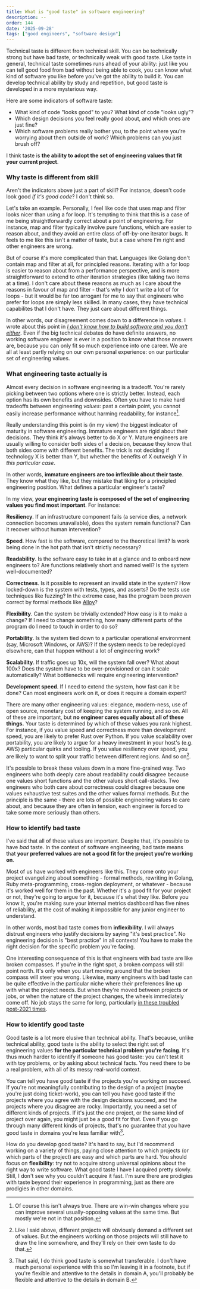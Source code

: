 ```yaml
---
title: What is "good taste" in software engineering?
description: --
order: 144
date: '2025-09-28'
tags: ["good engineers", "software design"]
---
```


Technical taste is different from technical skill. You can be technically strong but have bad taste, or technically weak with good taste. Like taste in general, technical taste sometimes runs ahead of your ability: just like you can tell good food from bad without being able to cook, you can know what kind of software you like before you've got the ability to build it. You can develop technical ability by study and repetition, but good taste is developed in a more mysterious way.

Here are some indicators of software taste:

- What kind of code "looks good" to you? What kind of code "looks ugly"?
- Which design decisions you feel really good about, and which ones are just fine?
- Which software problems really bother you, to the point where you're worrying about them outside of work? Which problems can you just brush off?

I think taste is **the ability to adopt the set of engineering values that fit your current project**.

### Why taste is different from skill

Aren't the indicators above just a part of skill? For instance, doesn't code look good _if it's good code_? I don't think so.

Let's take an example. Personally, I feel like code that uses map and filter looks nicer than using a for loop. It's tempting to think that this is a case of me being straightforwardly correct about a point of engineering. For instance, map and filter typically involve pure functions, which are easier to reason about, and they avoid an entire class of off-by-one iterator bugs. It feels to me like this isn't a matter of taste, but a case where I'm right and other engineers are wrong.

But of course it's more complicated than that. Languages like Golang don't contain map and filter at all, for principled reasons. Iterating with a for loop is easier to reason about from a performance perspective, and is more straightforward to extend to other iteration strategies (like taking two items at a time). I don't care about these reasons as much as I care about the reasons in favour of map and filter - that's why I don't write a lot of for loops - but it would be far too arrogant for me to say that engineers who prefer for loops are simply less skilled. In many cases, they have technical capabilites that I don't have. They just care about different things.

In other words, our disagreement comes down to a difference in _values_. I wrote about this point in [_I don't know how to build software and you don't either_](/confidence). Even if the big technical debates do have definite answers, no working software engineer is ever in a position to know what those answers are, because you can only fit so much experience into one career. We are all at least partly relying on our own personal experience: on our particular set of engineering values.

### What engineering taste actually is

Almost every decision in software engineering is a tradeoff. You're rarely picking between two options where one is strictly better. Instead, each option has its own benefits and downsides. Often you have to make hard tradeoffs between engineering _values_: past a certain point, you cannot easily increase performance without harming readability, for instance[^1].

Really understanding this point is (in my view) the biggest indicator of maturity in software engineering. Immature engineers are rigid about their decisions. They think it's always better to do X or Y. Mature engineers are usually willing to consider both sides of a decision, because they know that both sides come with different benefits. The trick is not deciding if technology X is better than Y, but whether the benefits of X outweigh Y _in this particular case_.

In other words, **immature engineers are too inflexible about their taste**. They know what they like, but they mistake that liking for a principled engineering position. What defines a particular engineer's taste?

In my view, **your engineering taste is composed of the set of engineering values you find most important**. For instance:

**Resiliency**. If an infrastructure component fails (a service dies, a network connection becomes unavailable), does the system remain functional? Can it recover without human intervention?

**Speed**. How fast is the software, compared to the theoretical limit? Is work being done in the hot path that isn't strictly necessary?

**Readability**. Is the software easy to take in at a glance and to onboard new engineers to? Are functions relatively short and named well? Is the system well-documented?

**Correctness**. Is it possible to represent an invalid state in the system? How locked-down is the system with tests, types, and asserts? Do the tests use techniques like fuzzing? In the extreme case, has the program been proven correct by formal methods like [Alloy](https://en.wikipedia.org/wiki/Alloy_(specification_language))?

**Flexibility**. Can the system be trivially extended? How easy is it to make a change? If I need to change something, how many different parts of the program do I need to touch in order to do so?

**Portability**. Is the system tied down to a particular operational environment (say, Microsoft Windows, or AWS)? If the system needs to be redeployed elsewhere, can that happen without a lot of engineering work?

**Scalability**. If traffic goes up 10x, will the system fall over? What about 100x? Does the system have to be over-provisioned or can it scale automatically? What bottlenecks will require engineering intervention?

**Development speed**. If I need to extend the system, how fast can it be done? Can most engineers work on it, or does it require a domain expert?

There are many other engineering values: elegance, modern-ness, use of open source, monetary cost of keeping the system running, and so on. All of these are important, but **no engineer cares equally about all of these things.** Your taste is determined by which of these values you rank highest. For instance, if you value speed and correctness more than development speed, you are likely to prefer Rust over Python. If you value scalability over portability, you are likely to argue for a heavy investment in your host's (e.g. AWS) particular quirks and tooling. If you value resiliency over speed, you are likely to want to split your traffic between different regions. And so on[^2].

It's possible to break these values down in a more fine-grained way. Two engineers who both deeply care about readability could disagree because one values short functions and the other values short call-stacks. Two engineers who both care about correctness could disagree because one values exhaustive test suites and the other values formal methods. But the principle is the same - there are lots of possible engineering values to care about, and because they are often in tension, each engineer is forced to take some more seriously than others.

### How to identify bad taste

I've said that all of these values are important. Despite that, it's possible to have _bad_ taste. In the context of software engineering, bad taste means that **your preferred values are not a good fit for the project you're working on**.

Most of us have worked with engineers like this. They come onto your project evangelizing about something - formal methods, rewriting in Golang, Ruby meta-programming, cross-region deployment, or whatever - because it's worked well for them in the past. Whether it's a good fit for your project or not, they're going to argue for it, because it's what they like. Before you know it, you're making sure your internal metrics dashboard has five nines of reliability, at the cost of making it impossible for any junior engineer to understand.

In other words, most bad taste comes from **inflexibility**. I will always distrust engineers who justify decisions by saying "it's best practice". No engineering decision is "best practice" in all contexts! You have to make the right decision for the specific problem you're facing.

One interesting consequence of this is that engineers with bad taste are like broken compasses. If you're in the right spot, a broken compass will still point north. It's only when you start moving around that the broken compass will steer you wrong. Likewise, many engineers with bad taste can be quite effective in the particular niche where their preferences line up with what the project needs. But when they're moved between projects or jobs, or when the nature of the project changes, the wheels immediately come off. No job stays the same for long, particularly [in these troubled post-2021 times](/good-times-are-over).

### How to identify good taste

Good taste is a lot more elusive than technical ability. That's because, unlike technical ability, good taste is the ability to select the right set of engineering values **for the particular technical problem you're facing**. It's thus much harder to identify if someone has good taste: you can't test it with toy problems, or by asking about technical facts. You need there to be a real problem, with all of its messy real-world context.

You can tell you have good taste if the projects you're working on succeed. If you're not meaningfully contributing to the design of a project (maybe you're just doing ticket-work), you can tell you have good taste if the projects where you agree with the design decisions succeed, and the projects where you disagree are rocky. Importantly, you need a set of different kinds of projects. If it's just the one project, or the same kind of project over again, you might just be a good fit for that. Even if you go through many different kinds of projects, that's no guarantee that you have good taste in domains you're less familiar with[^3].

How do you develop good taste? It's hard to say, but I'd recommend working on a variety of things, paying close attention to which projects (or which parts of the project) are easy and which parts are hard. You should focus on **flexibility**: try not to acquire strong universal opinions about the right way to write software. What good taste I have I acquired pretty slowly. Still, I don't see why you couldn't acquire it fast. I'm sure there are prodigies with taste beyond their experience in programming, just as there are prodigies in other domains.


[^1]: Of course this isn't always true. There are win-win changes where you can improve several usually-opposing values at the same time. But mostly we're not in that position.

[^2]: Like I said above, different projects will obviously demand a different set of values. But the engineers working on those projects will still have to draw the line somewhere, and they'll rely on their own taste to do that.

[^3]: That said, I do think good taste is somewhat transferable. I don't have much personal experience with this so I'm leaving it in a footnote, but if you're flexible and attentive to the details in domain A, you'll probably be flexible and attentive to the details in domain B.